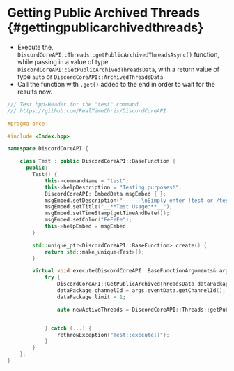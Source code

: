 Getting Public Archived Threads {#gettingpublicarchivedthreads}
============
- Execute the, `DiscordCoreAPI::Threads::getPublicArchivedThreadsAsync()` function, while passing in a value of type `DiscordCoreAPI::GetPublicArchivedThreadsData`, with a return value of type `auto` or `DiscordCoreAPI::ArchivedThreadsData`.
- Call the function with `.get()` added to the end in order to wait for the results now.

```cpp
/// Test.hpp-Header for the "test" command.
/// https://github.com/RealTimeChris/DiscordCoreAPI

#pragma once

#include <Index.hpp>

namespace DiscordCoreAPI {

	class Test : public DiscordCoreAPI::BaseFunction {
	  public:
		Test() {
			this->commandName = "test";
			this->helpDescription = "Testing purposes!";
			DiscordCoreAPI::EmbedData msgEmbed { };
			msgEmbed.setDescription("------\nSimply enter !test or /test!\n------");
			msgEmbed.setTitle("__**Test Usage:**__");
			msgEmbed.setTimeStamp(getTimeAndDate());
			msgEmbed.setColor("FeFeFe");
			this->helpEmbed = msgEmbed;
		}

		std::unique_ptr<DiscordCoreAPI::BaseFunction> create() {
			return std::make_unique<Test>();
		}

		virtual void execute(DiscordCoreAPI::BaseFunctionArguments& args) {
			try {
				DiscordCoreAPI::GetPublicArchivedThreadsData dataPackage;
				dataPackage.channelId = args.eventData.getChannelId();
				dataPackage.limit = 1;

				auto newActiveThreads = DiscordCoreAPI::Threads::getPublicArchivedThreadsAsync(dataPackage).get();


			} catch (...) {
				rethrowException("Test::execute()");
			}
		}
	};
}
```
